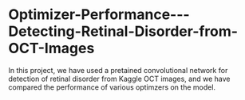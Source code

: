 # Optimizer-Performance---Detecting-Retinal-Disorder-from-OCT-Images

In this project, we have used a pretained convolutional network for detection of retinal disorder from Kaggle OCT images, and we have compared the performance of various optimzers on the model. 
